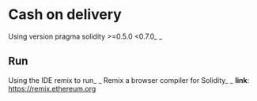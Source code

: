 # Cash on delivery
Using version pragma solidity >=0.5.0 <0.7.0_ _
## Run
Using the IDE remix to run_ _
Remix a browser compiler for Solidity_ _
**link**: https://remix.ethereum.org
